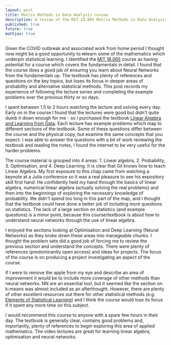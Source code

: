 ```yaml
---
layout: post
title: Matrix Methods in Data Analysis review
description: A review of the MIT 18.065 Matrix Methods in Data Analysis, Signal Processing, and Machine Learning, Spring 2018 opencourseware course, instructed by Gilbert Strang.
published: true
future: true
mathjax: true
---
```


Given the COVID outbreak and associated work from home period I thought now might be a good opportunity to ~~re~~learn some of the mathematics which underpin statistical learning. I identified the [MIT 18.065](https://ocw.mit.edu/courses/mathematics/18-065-matrix-methods-in-data-analysis-signal-processing-and-machine-learning-spring-2018/) course as having potential for a course which covers the fundamentals in detail. I found that the course does a good job of ensuring you learn about Neural Networks from the fundamentals up. The textbook has plenty of references and questions on the key topics, but loses its focus in deeper areas of probability and alternative statistical methods. This post records my experience of following the lecture series and completing the example problems over the previous thirty or so days.

I spent between $1.5$ to $2$ hours watching the lecture and solving  every day. Early on in the course I found that the lectures were good but didn't quite dumb it down enough for me - so I purchased the textbook [Linear Algebra and Learning from Data](https://math.mit.edu/~gs/learningfromdata/). Each lecture has example problems which map to different sections of the textbook. Some of these questions differ between the course and the physical copy, but examine the same concepts that you expect. I was able to answer the questions with a bit of work reviewing the textbook and reading the notes, I found the internet to be very useful for the harder problems.

The course material is grouped into $4$ areas: 1. Linear algebra, 2. Probability, 3. Optimisation, and 4. Deep Learning. It is clear that Gil knows how to teach Linear Algebra. My first exposure to this chap came from watching a keynote at a Julia conference so it was a real pleasure to see his expository skill first hand. He confidently held my hand through the basics of linear algebra, numerical linear algebra (actually solving the real problems) and then into the beginnings of exploring the necessary knowledge of probability. We didn't spend too long in this part of the map, and I thought that the textbook could have done a better job of including more questions on statistics. The lack of a large section on statistics (and example questions) is a minor point, because this course/textbook is about how to understand neural networks through the use of linear algebra. 

I enjoyed the sections looking at Optimisation and Deep Learning (Neural Networks) as they broke down these areas into manageable chunks. I thought the problem sets did a good job of forcing me to review the previous section and understand the concepts. There were plenty of references (predominantly open access) and ideas for projects. The focus of the course is on producing a project investigating an aspect of the course.

If I were to remove the apple from my eye and describe an area of improvement it would be to include more coverage of other methods than neural networks. NN are an essential tool, but it seemed like the section on k-means was almost included as an afterthought. However, there are plenty of other excellent resources out there for other statistical methods (e.g. [Elements of Statistical Learning](https://web.stanford.edu/~hastie/ElemStatLearn/)) and I think the course would lose its focus if it spent any more time on this subject.

I would recommend this course to anyone with a spare few hours in their day. The textbook is generally clear, contains good problems and, importantly, plenty of references to begin exploring this area of applied mathematics. The video lectures are great for learning linear algebra, optimisation and neural networks.